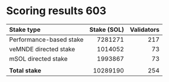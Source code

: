 # Scoring results 603

| Stake type              | Stake (SOL)    | Validators     |
|:------------------------|---------------:|---------------:|
| Performance-based stake | 7281271        | 217            |
| veMNDE directed stake   | 1014052        | 73             |
| mSOL directed stake     | 1993867        | 73             |
|                         |                |                |
| **Total stake**         | 10289190       | 254            |